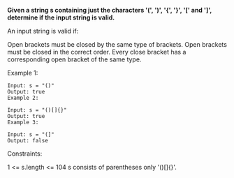 <b>Given a string s containing just the characters '(', ')', '{', '}', '[' and ']', determine if the input string is valid.</b>

An input string is valid if:

Open brackets must be closed by the same type of brackets.
Open brackets must be closed in the correct order.
Every close bracket has a corresponding open bracket of the same type.

Example 1:
```
Input: s = "()"
Output: true
Example 2:

Input: s = "()[]{}"
Output: true
Example 3:

Input: s = "(]"
Output: false
```
Constraints:

1 <= s.length <= 104
s consists of parentheses only '()[]{}'.
